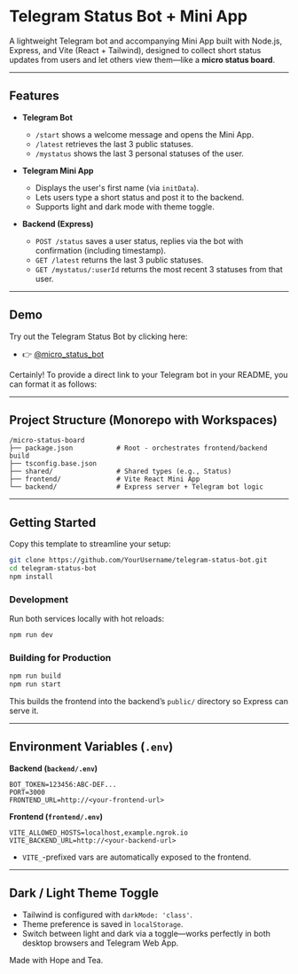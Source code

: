 # Telegram Status Bot + Mini App

A lightweight Telegram bot and accompanying Mini App built with Node.js, Express, and Vite (React + Tailwind), designed to collect short status updates from users and let others view them—like a **micro status board**.

---

## Features

* **Telegram Bot**

  * `/start` shows a welcome message and opens the Mini App.
  * `/latest` retrieves the last 3 public statuses.
  * `/mystatus` shows the last 3 personal statuses of the user.
* **Telegram Mini App**

  * Displays the user's first name (via `initData`).
  * Lets users type a short status and post it to the backend.
  * Supports light and dark mode with theme toggle.
* **Backend (Express)**

  * `POST /status` saves a user status, replies via the bot with confirmation (including timestamp).
  * `GET /latest` returns the last 3 public statuses.
  * `GET /mystatus/:userId` returns the most recent 3 statuses from that user.

---

## Demo

Try out the Telegram Status Bot by clicking here:

* 👉 [@micro_status_bot](https://t.me/micro_status_bot)

Certainly! To provide a direct link to your Telegram bot in your README, you can format it as follows:

---

## Project Structure (Monorepo with Workspaces)

```
/micro-status-board
├── package.json           # Root - orchestrates frontend/backend build
├── tsconfig.base.json
├── shared/                # Shared types (e.g., Status)
├── frontend/              # Vite React Mini App
└── backend/               # Express server + Telegram bot logic
```

---

## Getting Started

Copy this template to streamline your setup:

```bash
git clone https://github.com/YourUsername/telegram-status-bot.git
cd telegram-status-bot
npm install
```

### Development

Run both services locally with hot reloads:

```bash
npm run dev
```

### Building for Production

```bash
npm run build
npm run start
```

This builds the frontend into the backend’s `public/` directory so Express can serve it.

---

## Environment Variables (`.env`)

**Backend (`backend/.env`)**

```env
BOT_TOKEN=123456:ABC-DEF...
PORT=3000
FRONTEND_URL=http://<your-frontend-url>
```

**Frontend (`frontend/.env`)**

```env
VITE_ALLOWED_HOSTS=localhost,example.ngrok.io
VITE_BACKEND_URL=http://<your-backend-url>
```

* `VITE_`-prefixed vars are automatically exposed to the frontend.

---

## Dark / Light Theme Toggle

* Tailwind is configured with `darkMode: 'class'`.
* Theme preference is saved in `localStorage`.
* Switch between light and dark via a toggle—works perfectly in both desktop browsers and Telegram Web App.

Made with Hope and Tea.
